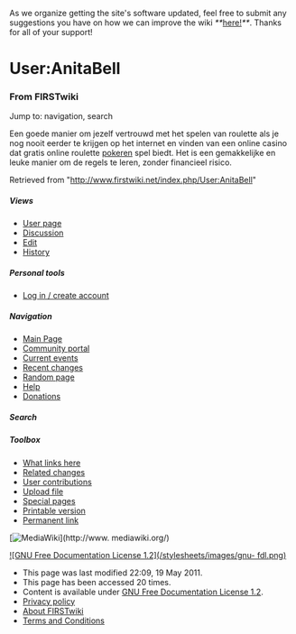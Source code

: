 As we organize getting the site's software updated, feel free to submit any
suggestions you have on how we can improve the wiki
_**_[here!](/index.php/User:Hallry/Suggestions "User:Hallry/Suggestions"
)_**_. Thanks for all of your support!

# User:AnitaBell

### From FIRSTwiki

Jump to: navigation, search

Een goede manier om jezelf vertrouwd met het spelen van roulette als je nog
nooit eerder te krijgen op het internet en vinden van een online casino dat
gratis online roulette [pokeren](http://www.casinoxxl.nl/
"http://www.casinoxxl.nl/" ) spel biedt. Het is een gemakkelijke en leuke
manier om de regels te leren, zonder financieel risico.

Retrieved from "<http://www.firstwiki.net/index.php/User:AnitaBell>"

##### Views

  * [User page](/index.php/User:AnitaBell)
  * [Discussion](/index.php?title=User_talk:AnitaBell&action=edit)
  * [Edit](/index.php?title=User:AnitaBell&action=edit)
  * [History](/index.php?title=User:AnitaBell&action=history)

##### Personal tools

  * [Log in / create account](/index.php?title=Special:Userlogin&returnto=User:AnitaBell)

[](/index.php/Main_Page "Main Page" )

##### Navigation

  * [Main Page](/index.php/Main_Page)
  * [Community portal](/index.php/FIRSTwiki:Community_portal)
  * [Current events](/index.php/Current_events)
  * [Recent changes](/index.php/Special:Recentchanges)
  * [Random page](/index.php/Special:Random)
  * [Help](/index.php/FIRSTwiki:Help)
  * [Donations](/index.php/FIRSTwiki:Site_support)

##### Search



##### Toolbox

  * [What links here](/index.php/Special:Whatlinkshere/User:AnitaBell)
  * [Related changes](/index.php/Special:Recentchangeslinked/User:AnitaBell)
  * [User contributions](/index.php/Special:Contributions/AnitaBell)
  * [Upload file](/index.php/Special:Upload)
  * [Special pages](/index.php/Special:Specialpages)
  * [Printable version](/index.php?title=User:AnitaBell&printable=yes)
  * [Permanent link](/index.php?title=User:AnitaBell&oldid=79076)

[![MediaWiki](/skins/common/images/poweredby_mediawiki_88x31.png)](http://www.
mediawiki.org/)

[![GNU Free Documentation License 1.2](/stylesheets/images/gnu-
fdl.png)](http://www.gnu.org/copyleft/fdl.html)

  * This page was last modified 22:09, 19 May 2011.
  * This page has been accessed 20 times.
  * Content is available under [GNU Free Documentation License 1.2](http://www.gnu.org/copyleft/fdl.html "http://www.gnu.org/copyleft/fdl.html" ).
  * [Privacy policy](/index.php/FIRSTwiki:Privacy_policy "FIRSTwiki:Privacy policy" )
  * [About FIRSTwiki](/index.php/FIRSTwiki:About "FIRSTwiki:About" )
  * [Terms and Conditions](/index.php/FIRSTwiki:Terms_and_conditions "FIRSTwiki:Terms and conditions" )

